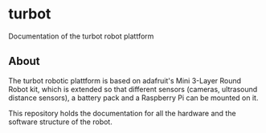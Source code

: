 # turbot
Documentation of the turbot robot plattform
## About
The turbot robotic plattform is based on adafruit's Mini 3-Layer Round Robot kit, which is extended so that different sensors (cameras, ultrasound distance sensors), a battery pack and a Raspberry Pi can be mounted on it.

This repository holds the documentation for all the hardware and the software structure of the robot.
